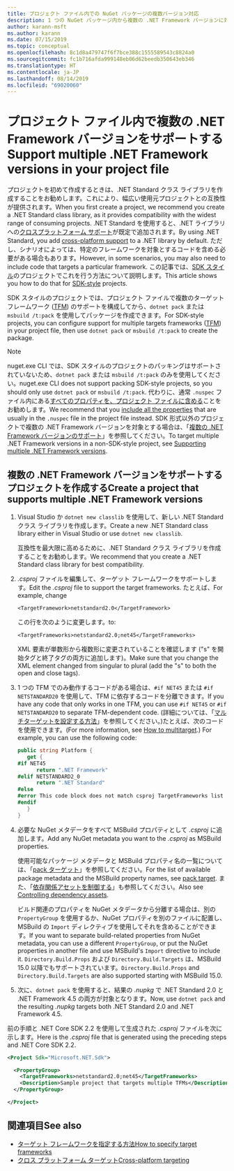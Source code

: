 ```yaml
---
title: プロジェクト ファイル内での NuGet パッケージの複数バージョン対応
description: 1 つの NuGet パッケージ内から複数の .NET Framework バージョンに対応するためのさまざま方法の説明。
author: karann-msft
ms.author: karann
ms.date: 07/15/2019
ms.topic: conceptual
ms.openlocfilehash: 8c1d8a479747f6f7bce388c1555589543c8824a0
ms.sourcegitcommit: fc1b716afda999148eb06d62beedb350643eb346
ms.translationtype: HT
ms.contentlocale: ja-JP
ms.lasthandoff: 08/14/2019
ms.locfileid: "69020060"
---
```

# <a name="support-multiple-net-framework-versions-in-your-project-file"></a><span data-ttu-id="8394d-103">プロジェクト ファイル内で複数の .NET Framework バージョンをサポートする</span><span class="sxs-lookup"><span data-stu-id="8394d-103">Support multiple .NET Framework versions in your project file</span></span>

<span data-ttu-id="8394d-104">プロジェクトを初めて作成するときは、.NET Standard クラス ライブラリを作成することをお勧めします。これにより、幅広い使用元プロジェクトとの互換性が提供されます。</span><span class="sxs-lookup"><span data-stu-id="8394d-104">When you first create a project, we recommend you create a .NET Standard class library, as it provides compatibility with the widest range of consuming projects.</span></span> <span data-ttu-id="8394d-105">.NET Standard を使用すると、.NET ライブラリへの[クロスプラットフォーム サポート](/dotnet/standard/library-guidance/cross-platform-targeting)が既定で追加されます。</span><span class="sxs-lookup"><span data-stu-id="8394d-105">By using .NET Standard, you add [cross-platform support](/dotnet/standard/library-guidance/cross-platform-targeting) to a .NET library by default.</span></span> <span data-ttu-id="8394d-106">ただし、シナリオによっては、特定のフレームワークを対象とするコードを含める必要がある場合もあります。</span><span class="sxs-lookup"><span data-stu-id="8394d-106">However, in some scenarios, you may also need to include code that targets a particular framework.</span></span> <span data-ttu-id="8394d-107">この記事では、[SDK スタイル](../resources/check-project-format.md)のプロジェクトでこれを行う方法について説明します。</span><span class="sxs-lookup"><span data-stu-id="8394d-107">This article shows you how to do that for [SDK-style](../resources/check-project-format.md) projects.</span></span>

<span data-ttu-id="8394d-108">SDK スタイルのプロジェクトでは、プロジェクト ファイルで複数のターゲット フレームワーク ([TFM](/dotnet/standard/frameworks)) のサポートを構成してから、`dotnet pack` または `msbuild /t:pack` を使用してパッケージを作成できます。</span><span class="sxs-lookup"><span data-stu-id="8394d-108">For SDK-style projects, you can configure support for multiple targets frameworks ([TFM](/dotnet/standard/frameworks)) in your project file, then use `dotnet pack` or `msbuild /t:pack` to create the package.</span></span>

> [!NOTE]
> <span data-ttu-id="8394d-109">nuget.exe CLI では、SDK スタイルのプロジェクトのパッキングはサポートされていないため、`dotnet pack` または `msbuild /t:pack` のみを使用してください。</span><span class="sxs-lookup"><span data-stu-id="8394d-109">nuget.exe CLI does not support packing SDK-style projects, so you should only use `dotnet pack` or `msbuild /t:pack`.</span></span> <span data-ttu-id="8394d-110">代わりに、通常 `.nuspec` ファイル内にある[すべてのプロパティを、プロジェクト ファイルに含める](../reference/msbuild-targets.md#pack-target)ことをお勧めします。</span><span class="sxs-lookup"><span data-stu-id="8394d-110">We recommend that you [include all the properties](../reference/msbuild-targets.md#pack-target) that are usually in the `.nuspec` file in the project file instead.</span></span> <span data-ttu-id="8394d-111">SDK 形式以外のプロジェクトで複数の .NET Framework バージョンを対象とする場合は、「[複数の .NET Framework バージョンのサポート](supporting-multiple-target-frameworks.md)」を参照してください。</span><span class="sxs-lookup"><span data-stu-id="8394d-111">To target multiple .NET Framework versions in a non-SDK-style project, see [Supporting multiple .NET Framework versions](supporting-multiple-target-frameworks.md).</span></span>

## <a name="create-a-project-that-supports-multiple-net-framework-versions"></a><span data-ttu-id="8394d-112">複数の .NET Framework バージョンをサポートするプロジェクトを作成する</span><span class="sxs-lookup"><span data-stu-id="8394d-112">Create a project that supports multiple .NET Framework versions</span></span>

1. <span data-ttu-id="8394d-113">Visual Studio か `dotnet new classlib` を使用して、新しい .NET Standard クラス ライブラリを作成します。</span><span class="sxs-lookup"><span data-stu-id="8394d-113">Create a new .NET Standard class library either in Visual Studio or use `dotnet new classlib`.</span></span>

   <span data-ttu-id="8394d-114">互換性を最大限に高めるために、.NET Standard クラス ライブラリを作成することをお勧めします。</span><span class="sxs-lookup"><span data-stu-id="8394d-114">We recommend that you create a .NET Standard class library for best compatibility.</span></span>

2. <span data-ttu-id="8394d-115">*.csproj* ファイルを編集して、ターゲット フレームワークをサポートします。</span><span class="sxs-lookup"><span data-stu-id="8394d-115">Edit the *.csproj* file to support the target frameworks.</span></span> <span data-ttu-id="8394d-116">たとえば、</span><span class="sxs-lookup"><span data-stu-id="8394d-116">For example, change</span></span>
   
   `<TargetFramework>netstandard2.0</TargetFramework>`
   
   <span data-ttu-id="8394d-117">この行を次のように変更します。</span><span class="sxs-lookup"><span data-stu-id="8394d-117">to:</span></span>
   
   `<TargetFrameworks>netstandard2.0;net45</TargetFrameworks>`

   <span data-ttu-id="8394d-118">XML 要素が単数形から複数形に変更されていることを確認します ("s" を開始タグと終了タグの両方に追加します)。</span><span class="sxs-lookup"><span data-stu-id="8394d-118">Make sure that you change the XML element changed from singular to plural (add the "s" to both the open and close tags).</span></span>

3. <span data-ttu-id="8394d-119">1 つの TFM でのみ動作するコードがある場合は、`#if NET45` または `#if NETSTANDARD20` を使用して、TFM に依存するコードを分離できます。</span><span class="sxs-lookup"><span data-stu-id="8394d-119">If you have any code that only works in one TFM, you can use `#if NET45` or `#if NETSTANDARD20` to separate TFM-dependent code.</span></span> <span data-ttu-id="8394d-120">(詳細については、「[マルチターゲットを設定する方法](/dotnet/core/tutorials/libraries#how-to-multitarget)」を参照してください。)たとえば、次のコードを使用できます。</span><span class="sxs-lookup"><span data-stu-id="8394d-120">(For more information, see [How to multitarget](/dotnet/core/tutorials/libraries#how-to-multitarget).) For example, you can use the following code:</span></span>

   ```csharp
   public string Platform {
      get {
   #if NET45
         return ".NET Framework"
   #elif NETSTANDARD2_0
         return ".NET Standard"
   #else
   #error This code block does not match csproj TargetFrameworks list
   #endif
      }
   }
   ```

4. <span data-ttu-id="8394d-121">必要な NuGet メタデータをすべて MSBuild プロパティとして *.csproj* に追加します。</span><span class="sxs-lookup"><span data-stu-id="8394d-121">Add any NuGet metadata you want to the *.csproj* as MSBuild properties.</span></span>

   <span data-ttu-id="8394d-122">使用可能なパッケージ メタデータと MSBuild プロパティ名の一覧については、「[pack ターゲット](../reference/msbuild-targets.md#pack-target)」を参照してください。</span><span class="sxs-lookup"><span data-stu-id="8394d-122">For the list of available package metadata and the MSBuild property names, see [pack target](../reference/msbuild-targets.md#pack-target).</span></span> <span data-ttu-id="8394d-123">また、「[依存関係アセットを制御する](../consume-packages/package-references-in-project-files.md#controlling-dependency-assets)」も参照してください。</span><span class="sxs-lookup"><span data-stu-id="8394d-123">Also see [Controlling dependency assets](../consume-packages/package-references-in-project-files.md#controlling-dependency-assets).</span></span>

   <span data-ttu-id="8394d-124">ビルド関連のプロパティを NuGet メタデータから分離する場合は、別の `PropertyGroup` を使用するか、NuGet プロパティを別のファイルに配置し、MSBuild の `Import` ディレクティブを使用してそれを含めることができます。</span><span class="sxs-lookup"><span data-stu-id="8394d-124">If you want to separate build-related properties from NuGet metadata, you can use a different `PropertyGroup`, or put the NuGet properties in another file and use MSBuild's `Import` directive to include it.</span></span> <span data-ttu-id="8394d-125">`Directory.Build.Props` および `Directory.Build.Targets` は、MSBuild 15.0 以降でもサポートされています。</span><span class="sxs-lookup"><span data-stu-id="8394d-125">`Directory.Build.Props` and `Directory.Build.Targets` are also supported starting with MSBuild 15.0.</span></span>

5. <span data-ttu-id="8394d-126">次に、`dotnet pack` を使用すると、結果の *.nupkg* で .NET Standard 2.0 と .NET Framework 4.5 の両方が対象となります。</span><span class="sxs-lookup"><span data-stu-id="8394d-126">Now, use `dotnet pack` and the resulting *.nupkg* targets both .NET Standard 2.0 and .NET Framework 4.5.</span></span>

<span data-ttu-id="8394d-127">前の手順と .NET Core SDK 2.2 を使用して生成された *.csproj* ファイルを次に示します。</span><span class="sxs-lookup"><span data-stu-id="8394d-127">Here is the *.csproj* file that is generated using the preceding steps and .NET Core SDK 2.2.</span></span>

```xml
<Project Sdk="Microsoft.NET.Sdk">

  <PropertyGroup>
    <TargetFrameworks>netstandard2.0;net45</TargetFrameworks>
    <Description>Sample project that targets multiple TFMs</Description>
  </PropertyGroup>

</Project>
```

## <a name="see-also"></a><span data-ttu-id="8394d-128">関連項目</span><span class="sxs-lookup"><span data-stu-id="8394d-128">See also</span></span>

* [<span data-ttu-id="8394d-129">ターゲット フレームワークを指定する方法</span><span class="sxs-lookup"><span data-stu-id="8394d-129">How to specify target frameworks</span></span>](/dotnet/standard/frameworks#how-to-specify-target-frameworks)
* [<span data-ttu-id="8394d-130">クロス プラットフォーム ターゲット</span><span class="sxs-lookup"><span data-stu-id="8394d-130">Cross-platform targeting</span></span>](/dotnet/standard/library-guidance/cross-platform-targeting)
